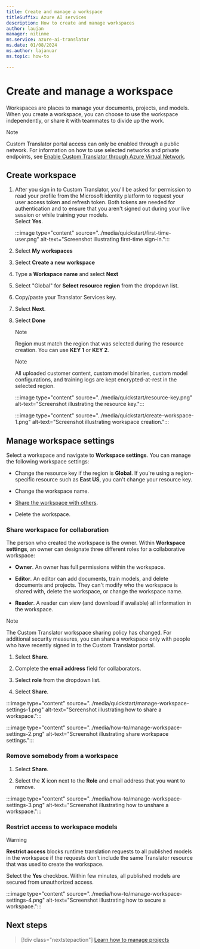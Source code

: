 ```yaml
---
title: Create and manage a workspace
titleSuffix: Azure AI services
description: How to create and manage workspaces
author: laujan
manager: nitinme
ms.service: azure-ai-translator
ms.date: 01/08/2024
ms.author: lajanuar
ms.topic: how-to

---
```


# Create and manage a workspace 

 Workspaces are places to manage your documents, projects, and models. When you create a workspace, you can choose to use the workspace independently, or share it with teammates to divide up the work.

  > [!NOTE]
  > Custom Translator portal access can only be enabled through a public network.
  > For information on how to use selected networks and private endpoints, see [Enable Custom Translator through Azure Virtual Network](enable-vnet-service-endpoint.md).

## Create workspace

1. After you sign in to Custom Translator, you'll be asked for permission to read your profile from the Microsoft identity platform to request your user access token and refresh token. Both tokens are needed for authentication and to ensure that you aren't signed out during your live session or while training your models. </br>Select **Yes**.

    :::image type="content" source="../media/quickstart/first-time-user.png" alt-text="Screenshot illustrating first-time sign-in.":::

1. Select **My workspaces**

1. Select **Create a new workspace**

1. Type a **Workspace name** and select **Next**

1. Select "Global" for **Select resource region** from the dropdown list.

1. Copy/paste your Translator Services key.

1. Select **Next**.

1. Select **Done**

   > [!NOTE]
   > Region must match the region that was selected during the resource creation. You can use **KEY 1** or **KEY 2**.

    > [!NOTE]
    > All uploaded customer content, custom model binaries, custom model configurations, and training logs are kept encrypted-at-rest in the selected region.

   :::image type="content" source="../media/quickstart/resource-key.png" alt-text="Screenshot illustrating the resource key.":::

   :::image type="content" source="../media/quickstart/create-workspace-1.png" alt-text="Screenshot illustrating workspace creation.":::

## Manage workspace settings

Select a workspace and navigate to **Workspace settings**. You can manage the following workspace settings:

* Change the resource key if the region is **Global**. If you're using a region-specific resource such as **East US**, you can't change your resource key.

* Change the workspace name.

* [Share the workspace with others](#share-workspace-for-collaboration).

* Delete the workspace.

### Share workspace for collaboration

The person who created the workspace is the owner. Within **Workspace settings**, an owner can designate three different roles for a collaborative workspace:

* **Owner**. An owner has full permissions within the workspace.

* **Editor**. An editor can add documents, train models, and delete documents and projects. They can't modify who the workspace is shared with, delete the workspace, or change the workspace name.

* **Reader**. A reader can view (and download if available) all information in the workspace.

> [!NOTE]
> The Custom Translator workspace sharing policy has changed. For additional security measures, you can share a workspace only with people who have recently signed in to the Custom Translator portal.

1. Select **Share**.

1. Complete the **email address** field for collaborators.

1. Select **role** from the dropdown list.

1. Select **Share**.

:::image type="content" source="../media/quickstart/manage-workspace-settings-1.png" alt-text="Screenshot illustrating how to share a workspace.":::

:::image type="content" source="../media/how-to/manage-workspace-settings-2.png" alt-text="Screenshot illustrating share workspace settings.":::

### Remove somebody from a workspace

1. Select **Share**.

2. Select the **X** icon next to the **Role** and email address that you want to remove.

:::image type="content" source="../media/how-to/manage-workspace-settings-3.png" alt-text="Screenshot illustrating how to unshare a workspace.":::

### Restrict access to workspace models 

> [!WARNING]
> **Restrict access** blocks runtime translation requests to all published models in the workspace if the requests don't include the same Translator resource that was used to create the workspace.

Select the **Yes** checkbox. Within few minutes, all published models are secured from unauthorized access.

:::image type="content" source="../media/how-to/manage-workspace-settings-4.png" alt-text="Screenshot illustrating how to secure a workspace.":::

## Next steps

> [!div class="nextstepaction"]
> [Learn how to manage projects](create-manage-project.md)
